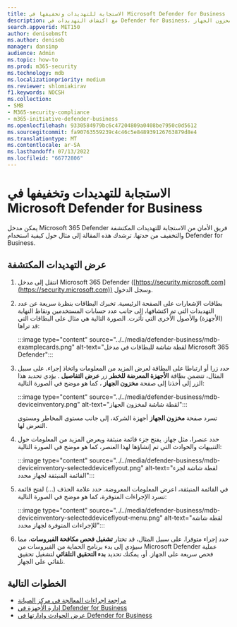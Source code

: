 ```yaml
---
title: الاستجابة للتهديدات وتخفيفها في Microsoft Defender for Business
description: مع اكتشاف التهديدات في Defender for Business، يمكنك اتخاذ إجراءات للاستجابة لتلك التهديدات. تعرف على كيفية استخدام طريقة عرض مخزون الجهاز.
search.appverid: MET150
author: denisebmsft
ms.author: deniseb
manager: dansimp
audience: Admin
ms.topic: how-to
ms.prod: m365-security
ms.technology: mdb
ms.localizationpriority: medium
ms.reviewer: shlomiakirav
f1.keywords: NOCSH
ms.collection:
- SMB
- M365-security-compliance
- m365-initiative-defender-business
ms.openlocfilehash: 9330584979bc6c47204809a0408be7950c0d5612
ms.sourcegitcommit: fa90763559239c4c46c5e848939126763879d8e4
ms.translationtype: MT
ms.contentlocale: ar-SA
ms.lasthandoff: 07/13/2022
ms.locfileid: "66772806"
---
```

# <a name="respond-to-and-mitigate-threats-in-microsoft-defender-for-business"></a>الاستجابة للتهديدات وتخفيفها في Microsoft Defender for Business

يمكن مدخل Microsoft 365 Defender فريق الأمان من الاستجابة للتهديدات المكتشفة والتخفيف من حدتها. ترشدك هذه المقالة إلى مثال حول كيفية استخدام Defender for Business.


## <a name="view-detected-threats"></a>عرض التهديدات المكتشفة

1. انتقل إلى مدخل Microsoft 365 Defender ([https://security.microsoft.com](https://security.microsoft.com)) وسجل الدخول.

2. بطاقات الإشعارات على الصفحة الرئيسية. تخبرك البطاقات بنظرة سريعة عن عدد التهديدات التي تم اكتشافها، إلى جانب عدد حسابات المستخدمين ونقاط النهاية (الأجهزة) والأصول الأخرى التي تأثرت. الصورة التالية هي مثال على البطاقات التي قد تراها:

   :::image type="content" source="../../media/defender-business/mdb-examplecards.png" alt-text="لقطة شاشة للبطاقات في مدخل Microsoft 365 Defender":::

3. حدد زرا أو ارتباطا على البطاقة لعرض المزيد من المعلومات واتخاذ إجراء. على سبيل المثال، تتضمن بطاقة **الأجهزة المعرضة للخطر** زر **عرض التفاصيل** . يؤدي تحديد هذا الزر إلى أخذنا إلى صفحة **مخزون الجهاز** ، كما هو موضح في الصورة التالية:

   :::image type="content" source="../../media/defender-business/mdb-deviceinventory.png" alt-text="لقطة شاشة لمخزون الجهاز":::

   تسرد صفحة **مخزون الجهاز** أجهزة الشركة، إلى جانب مستوى المخاطر ومستوى التعرض لها.

4. حدد عنصرا، مثل جهاز. يفتح جزء قائمة منبثقة ويعرض المزيد من المعلومات حول التنبيهات والحوادث التي تم إنشاؤها لهذا العنصر، كما هو موضح في الصورة التالية:  

   :::image type="content" source="../../media/defender-business/mdb-deviceinventory-selecteddeviceflyout.png" alt-text="لقطة شاشة لجزء القائمة المنبثقة لجهاز محدد":::

5. في القائمة المنبثقة، اعرض المعلومات المعروضة. حدد علامة الحذف (...) لفتح قائمة تسرد الإجراءات المتوفرة، كما هو موضح في الصورة التالية: 

   :::image type="content" source="../../media/defender-business/mdb-deviceinventory-selecteddeviceflyout-menu.png" alt-text="لقطة شاشة للإجراءات المتوفرة لجهاز محدد":::

6. حدد إجراء متوفرا. على سبيل المثال، قد تختار **تشغيل فحص مكافحة الفيروسات**، مما سيؤدي إلى بدء برنامج الحماية من الفيروسات من Microsoft Defender عملية فحص سريعة على الجهاز. أو، يمكنك تحديد **بدء التحقيق التلقائي** لتشغيل تحقيق تلقائي على الجهاز.

## <a name="next-steps"></a>الخطوات التالية

- [مراجعة إجراءات المعالجة في مركز الصيانة](mdb-review-remediation-actions.md)
- [إدارة الأجهزة في Defender for Business](mdb-manage-devices.md)
- [عرض الحوادث وإدارتها في Defender for Business](mdb-view-manage-incidents.md)
